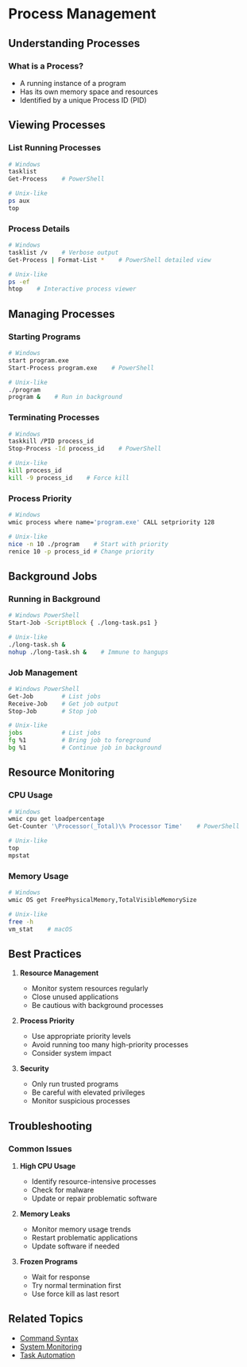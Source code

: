# Process Management

## Understanding Processes

### What is a Process?
- A running instance of a program
- Has its own memory space and resources
- Identified by a unique Process ID (PID)

## Viewing Processes

### List Running Processes
```bash
# Windows
tasklist
Get-Process    # PowerShell

# Unix-like
ps aux
top
```

### Process Details
```bash
# Windows
tasklist /v    # Verbose output
Get-Process | Format-List *    # PowerShell detailed view

# Unix-like
ps -ef
htop    # Interactive process viewer
```

## Managing Processes

### Starting Programs
```bash
# Windows
start program.exe
Start-Process program.exe    # PowerShell

# Unix-like
./program
program &    # Run in background
```

### Terminating Processes
```bash
# Windows
taskkill /PID process_id
Stop-Process -Id process_id    # PowerShell

# Unix-like
kill process_id
kill -9 process_id    # Force kill
```

### Process Priority
```bash
# Windows
wmic process where name='program.exe' CALL setpriority 128

# Unix-like
nice -n 10 ./program    # Start with priority
renice 10 -p process_id # Change priority
```

## Background Jobs

### Running in Background
```bash
# Windows PowerShell
Start-Job -ScriptBlock { ./long-task.ps1 }

# Unix-like
./long-task.sh &
nohup ./long-task.sh &    # Immune to hangups
```

### Job Management
```bash
# Windows PowerShell
Get-Job        # List jobs
Receive-Job    # Get job output
Stop-Job       # Stop job

# Unix-like
jobs           # List jobs
fg %1          # Bring job to foreground
bg %1          # Continue job in background
```

## Resource Monitoring

### CPU Usage
```bash
# Windows
wmic cpu get loadpercentage
Get-Counter '\Processor(_Total)\% Processor Time'    # PowerShell

# Unix-like
top
mpstat
```

### Memory Usage
```bash
# Windows
wmic OS get FreePhysicalMemory,TotalVisibleMemorySize

# Unix-like
free -h
vm_stat    # macOS
```

## Best Practices

1. **Resource Management**
   - Monitor system resources regularly
   - Close unused applications
   - Be cautious with background processes

2. **Process Priority**
   - Use appropriate priority levels
   - Avoid running too many high-priority processes
   - Consider system impact

3. **Security**
   - Only run trusted programs
   - Be careful with elevated privileges
   - Monitor suspicious processes

## Troubleshooting

### Common Issues
1. **High CPU Usage**
   - Identify resource-intensive processes
   - Check for malware
   - Update or repair problematic software

2. **Memory Leaks**
   - Monitor memory usage trends
   - Restart problematic applications
   - Update software if needed

3. **Frozen Programs**
   - Wait for response
   - Try normal termination first
   - Use force kill as last resort

## Related Topics

- [Command Syntax](../fundamentals/command-syntax.md)
- [System Monitoring](./system-monitoring.md)
- [Task Automation](../advanced/task-automation.md)